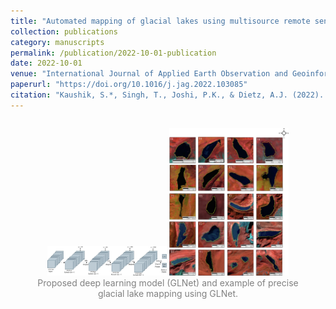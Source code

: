 ```yaml
---
title: "Automated mapping of glacial lakes using multisource remote sensing data and deep convolutional neural network"
collection: publications
category: manuscripts
permalink: /publication/2022-10-01-publication
date: 2022-10-01
venue: "International Journal of Applied Earth Observation and Geoinformation"
paperurl: "https://doi.org/10.1016/j.jag.2022.103085"
citation: "Kaushik, S.*, Singh, T., Joshi, P.K., & Dietz, A.J. (2022). Automated mapping of glacial lakes using multisource remote sensing data and deep convolutional neural network. International Journal of Applied Earth Observation and Geoinformation."
---
```


<div style="display: flex; justify-content: center; align-items: center; gap: 20px;">
    <figure style="text-align: center;">
        <img src="../images/AEO3.jpg" alt="AEO1" style="width: 45%;">
    <img src="../images/AEO1.jpg" alt="AEO2" style="width: 45%;">
    <figcaption style="font-size: 14px; color: gray;"> Proposed deep learning model (GLNet) and example of precise glacial lake mapping using GLNet.
   

